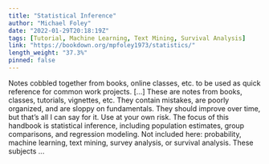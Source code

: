 ```yaml
---
title: "Statistical Inference"
author: "Michael Foley"
date: "2022-01-29T20:18:19Z"
tags: [Tutorial, Machine Learning, Text Mining, Survival Analysis]
link: "https://bookdown.org/mpfoley1973/statistics/"
length_weight: "37.3%"
pinned: false
---
```


Notes cobbled together from books, online classes, etc. to be used as quick reference for common work projects. [...] These are notes from books, classes, tutorials, vignettes, etc. They contain mistakes, are poorly organized, and are sloppy on fundamentals. They should improve over time, but that’s all I can say for it. Use at your own risk. The focus of this handbook is statistical inference, including population estimates, group comparisons, and regression modeling. Not included here: probability, machine learning, text mining, survey analysis, or survival analysis. These subjects ...
